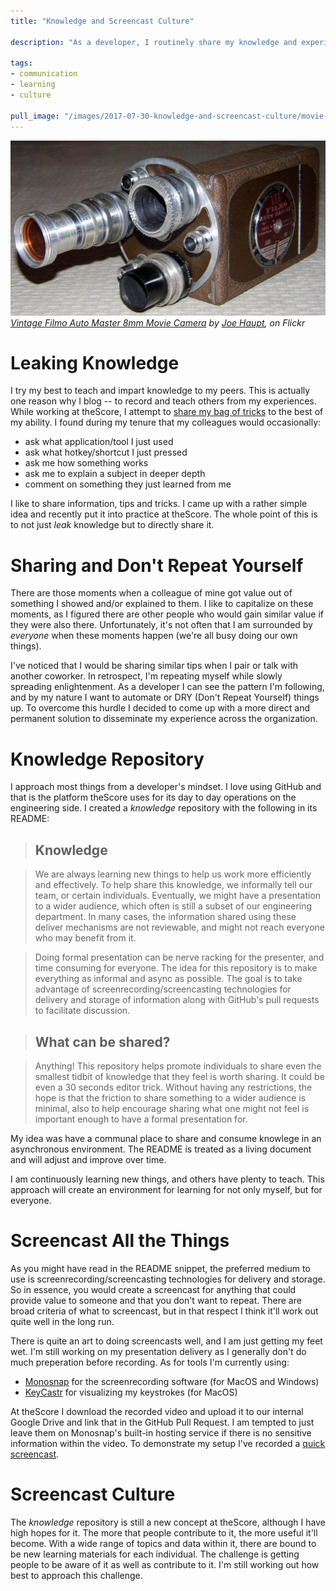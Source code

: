 ```yaml
---
title: "Knowledge and Screencast Culture"

description: "As a developer, I routinely share my knowledge and experiences, however I find that I repeat myself with different individuals. To overcome this, I present a knowledge repository using screencasts for persisted and asynchronous knowledge transfer."

tags:
- communication
- learning
- culture

pull_image: "/images/2017-07-30-knowledge-and-screencast-culture/movie-camera.jpg"
---
```


![](/images/2017-07-30-knowledge-and-screencast-culture/movie-camera.jpg)
_[Vintage Filmo Auto Master 8mm Movie Camera](https://flic.kr/p/jxJiU9) by [Joe Haupt](https://www.flickr.com/photos/51764518@N02/), on Flickr_

# Leaking Knowledge

I try my best to teach and impart knowledge to my peers. This is actually one reason why I blog -- to record and teach others from my experiences. While working at theScore, I attempt to [share my bag of tricks](/share-your-bag-of-tricks/) to the best of my ability. I found during my tenure that my colleagues would occasionally:

 * ask what application/tool I just used
 * ask what hotkey/shortcut I just pressed
 * ask me how something works
 * ask me to explain a subject in deeper depth
 * comment on something they just learned from me

I like to share information, tips and tricks. I came up with a rather simple idea and recently put it into practice at theScore. The whole point of this is to not just _leak_ knowledge but to directly share it.

# Sharing and Don't Repeat Yourself

There are those moments when a colleague of mine got value out of something I showed and/or explained to them. I like to capitalize on these moments, as I figured there are other people who would gain similar value if they were also there. Unfortunately, it's not often that I am surrounded by _everyone_ when these moments happen (we're all busy doing our own things).

I've noticed that I would be sharing similar tips when I pair or talk with another coworker. In retrospect, I'm repeating myself while slowly spreading enlightenment. As a developer I can see the pattern I'm following, and by my nature I want to automate or DRY (Don't Repeat Yourself) things up. To overcome this hurdle I decided to come up with a more direct and permanent solution to disseminate my experience across the organization.

# Knowledge Repository

I approach most things from a developer's mindset. I love using GitHub and that is the platform theScore uses for its day to day operations on the engineering side. I created a _knowledge_ repository with the following in its README:

> ## Knowledge

> We are always learning new things to help us work more efficiently and effectively. To help share this knowledge, we informally tell our team, or certain individuals. Eventually, we might have a presentation to a wider audience, which often is still a subset of our engineering department. In many cases, the information shared using these deliver mechanisms are not reviewable, and might not reach everyone who may benefit from it.

> Doing formal presentation can be nerve racking for the presenter, and time consuming for everyone. The idea for this repository is to make everything as informal and async as possible. The goal is to take advantage of screenrecording/screencasting technologies for delivery and storage of information along with GitHub's pull requests to facilitate discussion.

> ## What can be shared?

> Anything! This repository helps promote individuals to share even the smallest tidbit of knowledge that they feel is worth sharing. It could be even a 30 seconds editor trick. Without having any restrictions, the hope is that the friction to share something to a wider audience is minimal, also to help encourage sharing what one might not feel is important enough to have a formal presentation for.

My idea was have a communal place to share and consume knowlege in an asynchronous environment. The README is treated as a living document and will adjust and improve over time.

I am continuously learning new things, and others have plenty to teach. This approach will create an environment for learning for not only myself, but for everyone.

# Screencast All the Things

As you might have read in the README snippet, the preferred medium to use is screenrecording/screencasting technologies for delivery and storage. So in essence, you would create a screencast for anything that could provide value to someone and that you don't want to repeat. There are broad criteria of what to screencast, but in that respect I think it'll work out quite well in the long run.

There is quite an art to doing screencasts well, and I am just getting my feet wet. I'm still working on my presentation delivery as I generally don't do much preperation before recording. As for tools I'm currently using:

* [Monosnap](https://monosnap.com) for the screenrecording software (for MacOS and Windows)
* [KeyCastr](https://github.com/keycastr/keycastr) for visualizing my keystrokes (for MacOS)

At theScore I download the recorded video and upload it to our internal Google Drive and link that in the GitHub Pull Request. I am tempted to just leave them on Monosnap's built-in hosting service if there is no sensitive information within the video. To demonstrate my setup I've recorded a [quick screencast](https://monosnap.com/file/y53Rg1cvLJpT214tHz7erWDM9HgOik).

# Screencast Culture

The _knowledge_ repository is still a new concept at theScore, although I have high hopes for it. The more that people contribute to it, the more useful it'll become. With a wide range of topics and data within it, there are bound to be new learning materials for each individual. The challenge is getting people to be aware of it as well as contribute to it. I'm still working out how best to approach this challenge.
